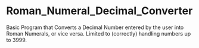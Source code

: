 # Roman_Numeral_Decimal_Converter

Basic Program that Converts a Decimal Number entered by the user into Roman Numerals, or vice versa.
Limited to (correctly) handling numbers up to 3999.
